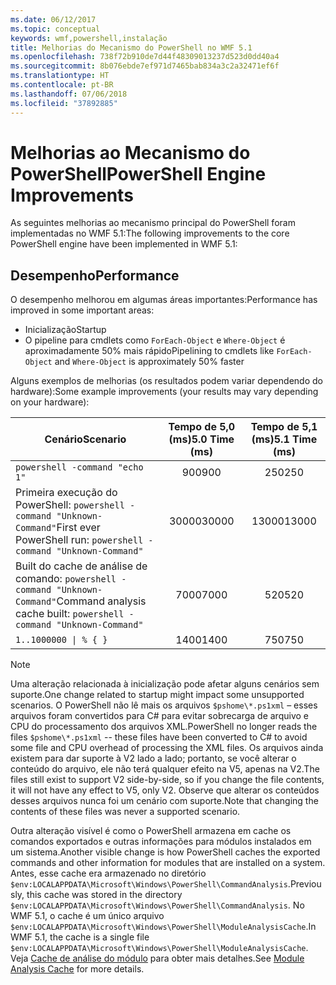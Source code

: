 ```yaml
---
ms.date: 06/12/2017
ms.topic: conceptual
keywords: wmf,powershell,instalação
title: Melhorias do Mecanismo do PowerShell no WMF 5.1
ms.openlocfilehash: 738f72b910de7d44f48309013237d523d0dd40a4
ms.sourcegitcommit: 8b076ebde7ef971d7465bab834a3c2a32471ef6f
ms.translationtype: HT
ms.contentlocale: pt-BR
ms.lasthandoff: 07/06/2018
ms.locfileid: "37892885"
---
```

# <a name="powershell-engine-improvements"></a><span data-ttu-id="b0827-103">Melhorias ao Mecanismo do PowerShell</span><span class="sxs-lookup"><span data-stu-id="b0827-103">PowerShell Engine Improvements</span></span>

<span data-ttu-id="b0827-104">As seguintes melhorias ao mecanismo principal do PowerShell foram implementadas no WMF 5.1:</span><span class="sxs-lookup"><span data-stu-id="b0827-104">The following improvements to the core PowerShell engine have been implemented in WMF 5.1:</span></span>

## <a name="performance"></a><span data-ttu-id="b0827-105">Desempenho</span><span class="sxs-lookup"><span data-stu-id="b0827-105">Performance</span></span>

<span data-ttu-id="b0827-106">O desempenho melhorou em algumas áreas importantes:</span><span class="sxs-lookup"><span data-stu-id="b0827-106">Performance has improved in some important areas:</span></span>

- <span data-ttu-id="b0827-107">Inicialização</span><span class="sxs-lookup"><span data-stu-id="b0827-107">Startup</span></span>
- <span data-ttu-id="b0827-108">O pipeline para cmdlets como `ForEach-Object` e `Where-Object` é aproximadamente 50% mais rápido</span><span class="sxs-lookup"><span data-stu-id="b0827-108">Pipelining to cmdlets like `ForEach-Object` and `Where-Object` is approximately 50% faster</span></span>

<span data-ttu-id="b0827-109">Alguns exemplos de melhorias (os resultados podem variar dependendo do hardware):</span><span class="sxs-lookup"><span data-stu-id="b0827-109">Some example improvements (your results may vary depending on your hardware):</span></span>

| <span data-ttu-id="b0827-110">Cenário</span><span class="sxs-lookup"><span data-stu-id="b0827-110">Scenario</span></span> | <span data-ttu-id="b0827-111">Tempo de 5,0 (ms)</span><span class="sxs-lookup"><span data-stu-id="b0827-111">5.0 Time (ms)</span></span> | <span data-ttu-id="b0827-112">Tempo de 5,1 (ms)</span><span class="sxs-lookup"><span data-stu-id="b0827-112">5.1 Time (ms)</span></span> |
| -------- | :---------------: | :---------------: |
| `powershell -command "echo 1"` | <span data-ttu-id="b0827-113">900</span><span class="sxs-lookup"><span data-stu-id="b0827-113">900</span></span> | <span data-ttu-id="b0827-114">250</span><span class="sxs-lookup"><span data-stu-id="b0827-114">250</span></span> |
| <span data-ttu-id="b0827-115">Primeira execução do PowerShell: `powershell -command "Unknown-Command"`</span><span class="sxs-lookup"><span data-stu-id="b0827-115">First ever PowerShell run: `powershell -command "Unknown-Command"`</span></span> | <span data-ttu-id="b0827-116">30000</span><span class="sxs-lookup"><span data-stu-id="b0827-116">30000</span></span> | <span data-ttu-id="b0827-117">13000</span><span class="sxs-lookup"><span data-stu-id="b0827-117">13000</span></span> |
| <span data-ttu-id="b0827-118">Built do cache de análise de comando: `powershell -command "Unknown-Command"`</span><span class="sxs-lookup"><span data-stu-id="b0827-118">Command analysis cache built: `powershell -command "Unknown-Command"`</span></span> | <span data-ttu-id="b0827-119">7000</span><span class="sxs-lookup"><span data-stu-id="b0827-119">7000</span></span> | <span data-ttu-id="b0827-120">520</span><span class="sxs-lookup"><span data-stu-id="b0827-120">520</span></span> |
| <code>1..1000000 &#124; % { }</code> | <span data-ttu-id="b0827-121">1400</span><span class="sxs-lookup"><span data-stu-id="b0827-121">1400</span></span> | <span data-ttu-id="b0827-122">750</span><span class="sxs-lookup"><span data-stu-id="b0827-122">750</span></span> |

> [!Note]
> <span data-ttu-id="b0827-123">Uma alteração relacionada à inicialização pode afetar alguns cenários sem suporte.</span><span class="sxs-lookup"><span data-stu-id="b0827-123">One change related to startup might impact some unsupported scenarios.</span></span>
> <span data-ttu-id="b0827-124">O PowerShell não lê mais os arquivos `$pshome\*.ps1xml` – esses arquivos foram convertidos para C# para evitar sobrecarga de arquivo e CPU do processamento dos arquivos XML.</span><span class="sxs-lookup"><span data-stu-id="b0827-124">PowerShell no longer reads the files `$pshome\*.ps1xml` -- these files have been converted to C# to avoid some file and CPU overhead of processing the XML files.</span></span>
> <span data-ttu-id="b0827-125">Os arquivos ainda existem para dar suporte à V2 lado a lado; portanto, se você alterar o conteúdo do arquivo, ele não terá qualquer efeito na V5, apenas na V2.</span><span class="sxs-lookup"><span data-stu-id="b0827-125">The files still exist to support V2 side-by-side, so if you change the file contents, it will not have any effect to V5, only V2.</span></span>
> <span data-ttu-id="b0827-126">Observe que alterar os conteúdos desses arquivos nunca foi um cenário com suporte.</span><span class="sxs-lookup"><span data-stu-id="b0827-126">Note that changing the contents of these files was never a supported scenario.</span></span>

<span data-ttu-id="b0827-127">Outra alteração visível é como o PowerShell armazena em cache os comandos exportados e outras informações para módulos instalados em um sistema.</span><span class="sxs-lookup"><span data-stu-id="b0827-127">Another visible change is how PowerShell caches the exported commands and other information for modules that are installed on a system.</span></span>
<span data-ttu-id="b0827-128">Antes, esse cache era armazenado no diretório `$env:LOCALAPPDATA\Microsoft\Windows\PowerShell\CommandAnalysis`.</span><span class="sxs-lookup"><span data-stu-id="b0827-128">Previously, this cache was stored in the directory `$env:LOCALAPPDATA\Microsoft\Windows\PowerShell\CommandAnalysis`.</span></span>
<span data-ttu-id="b0827-129">No WMF 5.1, o cache é um único arquivo `$env:LOCALAPPDATA\Microsoft\Windows\PowerShell\ModuleAnalysisCache`.</span><span class="sxs-lookup"><span data-stu-id="b0827-129">In WMF 5.1, the cache is a single file `$env:LOCALAPPDATA\Microsoft\Windows\PowerShell\ModuleAnalysisCache`.</span></span>
<span data-ttu-id="b0827-130">Veja [Cache de análise do módulo](scenarios-features.md#module-analysis-cache) para obter mais detalhes.</span><span class="sxs-lookup"><span data-stu-id="b0827-130">See [Module Analysis Cache](scenarios-features.md#module-analysis-cache) for more details.</span></span>